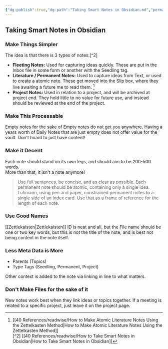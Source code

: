 ```yaml
---
{"dg-publish":true,"dg-path":"Taking Smart Notes in Obsidian.md","permalink":"/taking-smart-notes-in-obsidian/","tags":["notes"]}
---
```



## Taking Smart Notes in Obsidian

### Make Things Simpler

The idea is that there is 3 types of notes:[^2]

- **Fleeting Notes:** Used for capturing ideas quickly. These are put in the Inbox file in some form or another with the Seedling tag.
- **Literature / Permanent Notes:** Used to capture ideas from Text, or used to create a atomic note. These get moved into the Slip box, where they live awaiting a future me to read them. [^1]
- **Project Notes:** Used in relation to a project, and will be archived at project end. They hold little to no value for future use, and instead should be reviewed at the end of the project.

### Make This Processable

Empty notes for the sake of Empty notes do not get you anywhere. Having a years worth of Daily Notes that are just empty does not offer value for the vault. Don't hoard to just have content!

### Make it Decent

Each note should stand on its own legs, and should aim to be 200-500 words.  
More than that, it isn't a note anymore!

> Use full sentences, be concise, and as clear as possible. Each permanent note should be atomic, containing only a single idea.  
> Luhmann, using pen and paper, constrained permanent notes to a single side of an index card. Use that as a frame of reference for the length of each note.

### Use Good Names

[[Zettlekaisten\|Zettlekaisten]] ID is neat and all, but the File name should be one or two key words, but this is not the title of the note, and is best not being content in the note itself.

### Less Meta Data is More

- Parents (Topics)
- Type Tags (Seedling, Permanent, Project)

Other context is added to the note via linking in line to what matters.

### Don't Make Files for the sake of it

New notes work best when they link ideas or topics together. If a meeting is related to a specific project, just leave it on the project page.

[^1]: [[40 References/readwise/How to Make Atomic Literature Notes Using the Zettelkasten Method\|How to Make Atomic Literature Notes Using the Zettelkasten Method]]  
 [^2] [[40 References/readwise/How to Take Smart Notes in Obsidian\|How to Take Smart Notes in Obsidian]]
